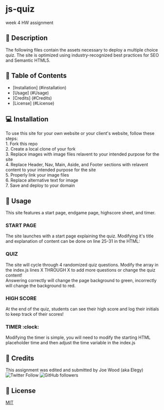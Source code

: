 # js-quiz
week 4 HW assignment

## :newspaper: Description 
The following files contain the assets necessary to deploy a multiple choice quiz. The site is optimized using industry-recognized best practices for SEO and Semantic HTML5.

## :bookmark_tabs: Table of Contents 

* [Installation] (#installation)
* [Usage] (#Usage)
* [Credits] (#Credits)
* [License] (#License)

## :computer: Installation 

To use this site for your own website or your client's website, follow these steps: <br>
    1. Fork this repo <br>
    2. Create a local clone of your fork <br>
    3. Replace images with image files relavent to your intended purpose for the site <br>
    4. Replace Header, Nav, Main, Aside, and Footer sections with relavent content to your intended purpose for the site <br>
    5. Properly link your image files <br>
    6. Replace alternative text for image<br>
    7. Save and deploy to your domain<br>

## :floppy_disk: Usage
This site features a start page, endgame page, highscore sheet, and timer. <br>

### START PAGE <br>
The site launches with a start page explaining the quiz. Modifying it's title and explanation of content can be done on line 25-31 in the HTML:<br>
### QUIZ <br>
The site will cycle through 4 randomized quiz questions. Modify the array in the index.js lines X THROUGH X to add more questions or change the quiz content! <br>
Answering correctly will change the page background to green, incorrectly will change the background to red. <br>
### HIGH SCORE <br>
At the end of the quiz, students can see their high score and log their initials to keep track of their scores! <br>
### TIMER :clock: <br>
Modifying the timer is simple, you will need to modify the starting HTML placeholder time and then adjust the time variable in the index.js

## :card_index: Credits 

This assignment was edited and submitted by Joe Wood (aka Elegy) <br>
<img alt="Twitter Follow" src="https://img.shields.io/twitter/follow/xx_elegy_xx_?label=Elegy&style=social">
<img alt="GitHub followers" src="https://img.shields.io/github/followers/xxelegyxx?label=Follow&style=social">

## :ticket: License 

[MIT](https://choosealicense.com/licenses/mit/)
